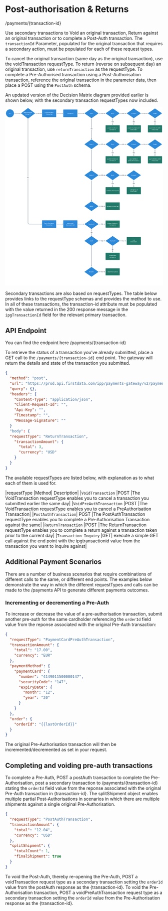 # Post-authorisation & Returns

/payments/{transaction-id}

Use secondary transactions to Void an original transaction, Return against an original transaction or to complete a Post-Auth transaction. The ```transactionId``` Parameter, populated for the original transaction that requires a secondary action, must be populated for each of these request types.

To cancel the original transaction (same day as the original transaction), use the voidTransaction requestType. To return (reverse on subsequent day) an original transaction, use ```returnTransaction``` as the requestType. To complete a Pre-Authorised transaction using a Post-Authorisation transaction, reference the original transaction in the parameter data, then place a POST using the ```PostAuth``` schema.

An updated version of the Decision Matrix diagram provided earlier is shown below, with the secondary transaction requestTypes now included.

![Decision Matrix!](/assets/images/3-4-decision-matrix.png "Decision Matrix")


Secondary transactions are also based on requestTypes. The table below provides links to the requestType schemas and provides the method to use. In all of these transactions, the transaction-id attribute must be populated with the value returned in the 200 response message in the ```ipgTransactionId``` field for the relevant primary transaction.

## API Endpoint

You can find the endpoint here /payments/{transaction-id}

To retrieve the status of a transaction you’ve already submitted, place a GET call to the ```/payments/{transaction-id}``` end point. The gateway will return the details and state of the transaction you submitted.

```json
{
  "method": "post",
  "url": "https://prod.api.firstdata.com/ipp/payments-gateway/v2/payments/1001-1001-1001-1001",
  "query": {},
  "headers": {
    "Content-Type": "application/json",
    "Client-Request-Id": "",
    "Api-Key": "",
    "Timestamp": "",
    "Message-Signature": ""
  }
  "body": {
  "requestType": "ReturnTransaction",
    "transactionAmount": {
      "total": 3,
      "currency": "USD"
    }
  }
}
```

The available requestTypes are listed below, with explanation as to what each of them is used for.

|requestType	|Method|	Description|
|```VoidTransaction```	|POST	|The VoidTransaction requestType enables you to cancel a transaction you submitted earlier the same day|
|```VoidPreAuthTransaction```	|POST	|The VoidTransaction requestType enables you to cancel a PreAuthorisation Transaction|
|```PostAuthTransaction```|	POST	|The PostAuthTransaction requestType enables you to complete a Pre-Authorisation Transaction against the same|
|```ReturnTransaction```	|POST	|The ReturnTransaction requestType enables you to complete a return against a transaction taken prior to the current day|
|```Transaction Inquiry```	|GET|	execute a simple GET call against the end point with the ipgtransactionid value from the transaction you want to inquire against|

## Additional Payment Scenarios

There are a number of business scenarios that require combinations of different calls to the same, or different end points. The examples below demonstrate the way in which the different requestTypes and calls can be made to the /payments API to generate different payments outcomes.

### Incrementing or decrementing a Pre-Auth

To increase or decrease the value of a pre-authorisation transaction, submit another pre-auth for the same cardholder referencing the ```orderId``` field value from the reponse associated with the original Pre-Auth transaction:

```json
{
  "requestType": "PaymentCardPreAuthTransaction",
  "transactionAmount": {
    "total": "17.00",
    "currency": "EUR"
  },
  "paymentMethod": {
    "paymentCard": {
      "number": "4149011500000147",
      "securityCode": "147",
      "expiryDate": {
        "month": "12",
        "year": "20"
      }
    }
  },
  "order": {
    "orderId": "{{lastOrderId}}"
  }
}
```

The original Pre-Authorisation transaction will then be incremented/decremented as set in your request.

## Completing and voiding pre-auth transactions

To complete a Pre-Auth, POST a postAuth transaction to complete the Pre-Authorisation, post a secondary transaction to /payments/{transaction-id} stating the ```orderId``` field value from the reponse associated with the original Pre-Auth transaction in {transaction-id}. The splitShipment object enables multiple partial Post-Authorisations in scenarios in which there are multiple shipments against a single original Pre-Authorisation.

```json
{
  "requestType": "PostAuthTransaction",
  "transactionAmount": {
    "total": "12.04",
    "currency": "USD"
  },
  "splitShipment": {
    "totalCount": 1,
    "finalShipment": true
  }
}
```

To void the Post-Auth, thereby re-opening the Pre-Auth, POST a voidTransaction request type as a secondary transaction setting the ```orderId``` value from the postAuth response as the {transaction-id}. To void the Pre-Authorisation transaction, POST a voidPreAuthTransaction request type as a secondary transaction setting the ```orderId``` value from the Pre-Authorisation response as the {transaction-id}.
